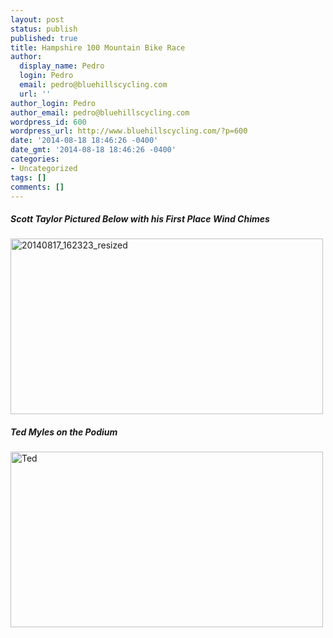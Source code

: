 ```yaml
---
layout: post
status: publish
published: true
title: Hampshire 100 Mountain Bike Race
author:
  display_name: Pedro
  login: Pedro
  email: pedro@bluehillscycling.com
  url: ''
author_login: Pedro
author_email: pedro@bluehillscycling.com
wordpress_id: 600
wordpress_url: http://www.bluehillscycling.com/?p=600
date: '2014-08-18 18:46:26 -0400'
date_gmt: '2014-08-18 18:46:26 -0400'
categories:
- Uncategorized
tags: []
comments: []
---
```



<h5>Scott Taylor Pictured Below with his First Place Wind Chimes</h5>

<a href="http://www.bluehillscycling.com/BHCC-3/wp-content/uploads/2014/08/20140817_162323_resized.jpg"><img class="alignnone size-full wp-image-601" alt="20140817_162323_resized" src="http://www.bluehillscycling.com/BHCC-3/wp-content/uploads/2014/08/20140817_162323_resized.jpg" width="500" height="281" /></a>





<h5>Ted Myles on the Podium </h5>

<a href="http://www.bluehillscycling.com/BHCC-3/wp-content/uploads/2014/08/Ted.jpg"><img src="http://www.bluehillscycling.com/BHCC-3/wp-content/uploads/2014/08/Ted.jpg" alt="Ted" width="500" height="281" class="alignnone size-full wp-image-604" /></a>
		